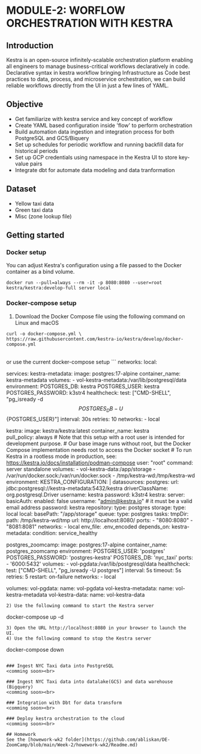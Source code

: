 # MODULE-2: WORFLOW ORCHESTRATION WITH KESTRA
## Introduction
Kestra is an open-source infinitely-scalable orchestration platform enabling all engineers to manage business-critical workflows declaratively in code. Declarative syntax in kestra workflow bringing Infrastructure as Code best practices to data, process, and microservice orchestration, we can build reliable workflows directly from the UI in just a few lines of YAML.

## Objective
- Get familiarize with kestra service and key concept of workflow
- Create YAML based configuration inside 'flow' to perform orchestration
- Build automation data ingestion and integration process for both PostgreSQL and GCS/Biquery
- Set up schedules for periodic workflow and running backfill data for historical periods
- Set up GCP credentials using namespace in the Kestra UI to store key-value pairs
- Integrate dbt for automate data modeling and data tranformation

## Dataset
- Yellow taxi data
- Green taxi data
- Misc (zone lookup file)

## Getting started
### Docker setup 
You can adjust Kestra's configuration using a file passed to the Docker container as a bind volume.
```
docker run --pull=always --rm -it -p 8080:8080 --user=root kestra/kestra:develop-full server local
```

### Docker-compose setup 
1) Download the Docker Compose file using the following command on Linux and macOS
```
curl -o docker-compose.yml \
https://raw.githubusercontent.com/kestra-io/kestra/develop/docker-compose.yml
```
<br>
or use the current docker-compose setup
```
networks:
  local:

services:
  kestra-metadata:
    image: postgres:17-alpine
    container_name: kestra-metadata
    volumes:
      - vol-kestra-metadata:/var/lib/postgresql/data
    environment:
      POSTGRES_DB: kestra
      POSTGRES_USER: kestra
      POSTGRES_PASSWORD: k3str4
    healthcheck:
      test: ["CMD-SHELL", "pg_isready -d $${POSTGRES_DB} -U $${POSTGRES_USER}"]
      interval: 30s
      retries: 10
    networks:
      - local

  kestra:
    image: kestra/kestra:latest
    container_name: kestra    
    pull_policy: always
    # Note that this setup with a root user is intended for development purpose.
    # Our base image runs without root, but the Docker Compose implementation needs root to access the Docker socket
    # To run Kestra in a rootless mode in production, see: https://kestra.io/docs/installation/podman-compose
    user: "root"
    command: server standalone
    volumes:
      - vol-kestra-data:/app/storage
      - /var/run/docker.sock:/var/run/docker.sock
      - /tmp/kestra-wd:/tmp/kestra-wd
    environment:
      KESTRA_CONFIGURATION: |
        datasources:
          postgres:
            url: jdbc:postgresql://kestra-metadata:5432/kestra
            driverClassName: org.postgresql.Driver
            username: kestra
            password: k3str4
        kestra:
          server:
            basicAuth:
              enabled: false
              username: "admin@kestra.io" # it must be a valid email address
              password: kestra
          repository:
            type: postgres
          storage:
            type: local
            local:
              basePath: "/app/storage"
          queue:
            type: postgres
          tasks:
            tmpDir:
              path: /tmp/kestra-wd/tmp
          url: http://localhost:8080/
    ports:
      - "8080:8080"
      - "8081:8081"
    networks:
      - local
    env_file: .env_encoded
    depends_on:
      kestra-metadata:
        condition: service_healthy

  postgres_zoomcamp:
    image: postgres:17-alpine
    container_name: postgres_zoomcamp
    environment:
      POSTGRES_USER: 'postgres'
      POSTGRES_PASSWORD: 'postgres-kestra'
      POSTGRES_DB: 'nyc_taxi'
    ports:
      - '6000:5432'
    volumes:
      - vol-pgdata:/var/lib/postgresql/data
    healthcheck:
      test: ["CMD-SHELL", "pg_isready -U postgres"]
      interval: 5s
      timeout: 5s
      retries: 5
    restart: on-failure
    networks:
      - local

volumes:
  vol-pgdata:
    name: vol-pgdata
  vol-kestra-metadata:
    name: vol-kestra-metadata
  vol-kestra-data:
    name: vol-kestra-data
```
2) Use the following command to start the Kestra server
```
docker-compose up -d
```
3) Open the URL http://localhost:8080 in your browser to launch the UI.
4) Use the following command to stop the Kestra server
```
docker-compose down
```

### Ingest NYC Taxi data into PostgreSQL
<comming soon><br>

### Ingest NYC Taxi data into datalake(GCS) and data warehouse (Bigquery)
<comming soon><br>

### Integration with Dbt for data transform
<comming soon><br>

### Deploy kestra orchestration to the cloud
<comming soon><br>

## Homework 
See the [howework-wk2 folder](https://github.com/abliskan/DE-ZoomCamp/blob/main/Week-2/howework-wk2/Readme.md)
